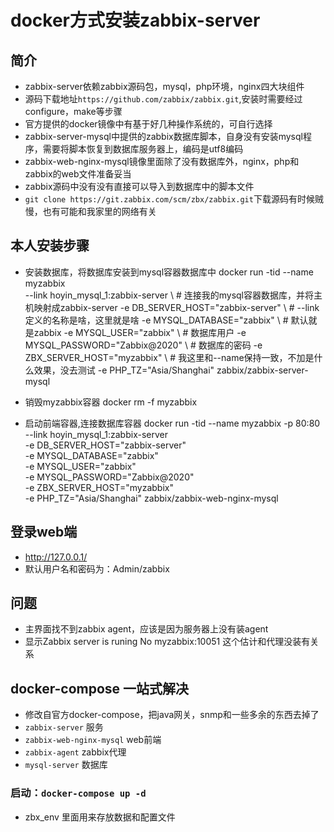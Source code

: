 # docker方式安装zabbix-server

## 简介

- zabbix-server依赖zabbix源码包，mysql，php环境，nginx四大块组件
- 源码下载地址`https://github.com/zabbix/zabbix.git`,安装时需要经过configure，make等步骤
- 官方提供的docker镜像中有基于好几种操作系统的，可自行选择
- zabbix-server-mysql中提供的zabbix数据库脚本，自身没有安装mysql程序，需要将脚本恢复到数据库服务器上，编码是utf8编码
- zabbix-web-nginx-mysql镜像里面除了没有数据库外，nginx，php和zabbix的web文件准备妥当
- zabbix源码中没有没有直接可以导入到数据库中的脚本文件
- `git clone https://git.zabbix.com/scm/zbx/zabbix.git`下载源码有时候贼慢，也有可能和我家里的网络有关

## 本人安装步骤

- 安装数据库，将数据库安装到mysql容器数据库中
    docker run -tid --name myzabbix \
    --link hoyin_mysql_1:zabbix-server \   # 连接我的mysql容器数据库，并将主机映射成zabbix-server
    -e DB_SERVER_HOST="zabbix-server" \   # --link定义的名称是啥，这里就是啥
    -e MYSQL_DATABASE="zabbix" \       # 默认就是zabbix
    -e MYSQL_USER="zabbix" \             # 数据库用户
    -e MYSQL_PASSWORD="Zabbix@2020" \   # 数据库的密码
    -e ZBX_SERVER_HOST="myzabbix" \   # 我这里和--name保持一致，不加是什么效果，没去测试
    -e PHP_TZ="Asia/Shanghai"  zabbix/zabbix-server-mysql

- 销毁myzabbix容器
    docker rm -f myzabbix

- 启动前端容器,连接数据库容器
    docker run -tid --name myzabbix -p 80:80  \
    --link hoyin_mysql_1:zabbix-server \
    -e DB_SERVER_HOST="zabbix-server" \
    -e MYSQL_DATABASE="zabbix" \
    -e MYSQL_USER="zabbix" \
    -e MYSQL_PASSWORD="Zabbix@2020" \
    -e ZBX_SERVER_HOST="myzabbix" \
    -e PHP_TZ="Asia/Shanghai"  zabbix/zabbix-web-nginx-mysql

## 登录web端

- <http://127.0.0.1/>
- 默认用户名和密码为：Admin/zabbix

## 问题

- 主界面找不到zabbix agent，应该是因为服务器上没有装agent
- 显示Zabbix server is runing No myzabbix:10051 这个估计和代理没装有关系

## docker-compose 一站式解决

- 修改自官方docker-compose，把java网关，snmp和一些多余的东西去掉了
- `zabbix-server` 服务
- `zabbix-web-nginx-mysql` web前端
- `zabbix-agent`  zabbix代理
- `mysql-server`  数据库

### 启动：`docker-compose up -d`

- zbx_env 里面用来存放数据和配置文件
